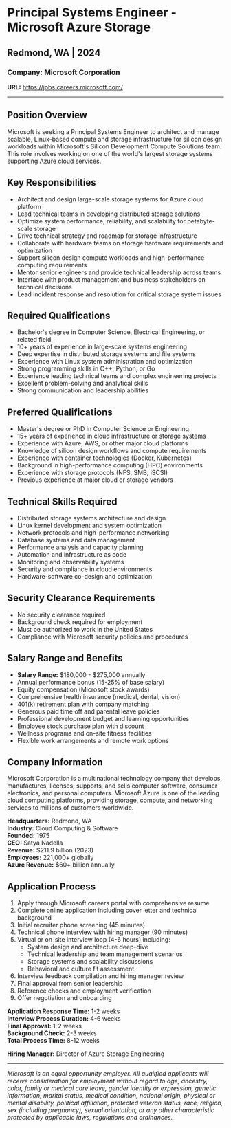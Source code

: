 # Principal Systems Engineer - Microsoft Azure Storage
## Redmond, WA | 2024

### Company: Microsoft Corporation
**URL:** https://jobs.careers.microsoft.com/

---

## Position Overview

Microsoft is seeking a Principal Systems Engineer to architect and manage scalable, Linux-based compute and storage infrastructure for silicon design workloads within Microsoft's Silicon Development Compute Solutions team. This role involves working on one of the world's largest storage systems supporting Azure cloud services.

## Key Responsibilities

- Architect and design large-scale storage systems for Azure cloud platform
- Lead technical teams in developing distributed storage solutions
- Optimize system performance, reliability, and scalability for petabyte-scale storage
- Drive technical strategy and roadmap for storage infrastructure
- Collaborate with hardware teams on storage hardware requirements and optimization
- Support silicon design compute workloads and high-performance computing requirements
- Mentor senior engineers and provide technical leadership across teams
- Interface with product management and business stakeholders on technical decisions
- Lead incident response and resolution for critical storage system issues

## Required Qualifications

- Bachelor's degree in Computer Science, Electrical Engineering, or related field
- 10+ years of experience in large-scale systems engineering
- Deep expertise in distributed storage systems and file systems
- Experience with Linux system administration and optimization
- Strong programming skills in C++, Python, or Go
- Experience leading technical teams and complex engineering projects
- Excellent problem-solving and analytical skills
- Strong communication and leadership abilities

## Preferred Qualifications

- Master's degree or PhD in Computer Science or Engineering
- 15+ years of experience in cloud infrastructure or storage systems
- Experience with Azure, AWS, or other major cloud platforms
- Knowledge of silicon design workflows and compute requirements
- Experience with container technologies (Docker, Kubernetes)
- Background in high-performance computing (HPC) environments
- Experience with storage protocols (NFS, SMB, iSCSI)
- Previous experience at major cloud or storage vendors

## Technical Skills Required

- Distributed storage systems architecture and design
- Linux kernel development and system optimization
- Network protocols and high-performance networking
- Database systems and data management
- Performance analysis and capacity planning
- Automation and infrastructure as code
- Monitoring and observability systems
- Security and compliance in cloud environments
- Hardware-software co-design and optimization

## Security Clearance Requirements

- No security clearance required
- Background check required for employment
- Must be authorized to work in the United States
- Compliance with Microsoft security policies and procedures

## Salary Range and Benefits

- **Salary Range:** $180,000 - $275,000 annually
- Annual performance bonus (15-25% of base salary)
- Equity compensation (Microsoft stock awards)
- Comprehensive health insurance (medical, dental, vision)
- 401(k) retirement plan with company matching
- Generous paid time off and parental leave policies
- Professional development budget and learning opportunities
- Employee stock purchase plan with discount
- Wellness programs and on-site fitness facilities
- Flexible work arrangements and remote work options

## Company Information

Microsoft Corporation is a multinational technology company that develops, manufactures, licenses, supports, and sells computer software, consumer electronics, and personal computers. Microsoft Azure is one of the leading cloud computing platforms, providing storage, compute, and networking services to millions of customers worldwide.

**Headquarters:** Redmond, WA  
**Industry:** Cloud Computing & Software  
**Founded:** 1975  
**CEO:** Satya Nadella  
**Revenue:** $211.9 billion (2023)  
**Employees:** 221,000+ globally  
**Azure Revenue:** $60+ billion annually

## Application Process

1. Apply through Microsoft careers portal with comprehensive resume
2. Complete online application including cover letter and technical background
3. Initial recruiter phone screening (45 minutes)
4. Technical phone interview with hiring manager (90 minutes)
5. Virtual or on-site interview loop (4-6 hours) including:
   - System design and architecture deep-dive
   - Technical leadership and team management scenarios
   - Storage systems and scalability discussions
   - Behavioral and culture fit assessment
6. Interview feedback compilation and hiring manager review
7. Final approval from senior leadership
8. Reference checks and employment verification
9. Offer negotiation and onboarding

**Application Response Time:** 1-2 weeks  
**Interview Process Duration:** 4-6 weeks  
**Final Approval:** 1-2 weeks  
**Background Check:** 2-3 weeks  
**Total Process Time:** 8-12 weeks

**Hiring Manager:** Director of Azure Storage Engineering

---

*Microsoft is an equal opportunity employer. All qualified applicants will receive consideration for employment without regard to age, ancestry, color, family or medical care leave, gender identity or expression, genetic information, marital status, medical condition, national origin, physical or mental disability, political affiliation, protected veteran status, race, religion, sex (including pregnancy), sexual orientation, or any other characteristic protected by applicable laws, regulations and ordinances.*